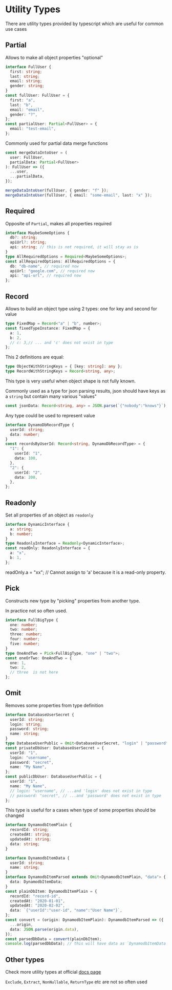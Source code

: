 # Utility Types

There are utility types provided by typescript which are useful for common use cases

## Partial

Allows to make all object properties "optional"

```ts
interface FullUser {
  first: string;
  last: string;
  email: string;
  gender: string;
}
const fullUser: FullUser = {
  first: "a",
  last: "b",
  email: "email",
  gender: "?",
};
const partialUser: Partial<FullUser> = {
  email: "test-email",
};
```

Commonly used for partial data merge functions

```ts
const mergeDataIntoUser = (
  user: FullUser,
  partialData: Partial<FullUser>
): FullUser => ({
  ...user,
  ...partialData,
});

mergeDataIntoUser(fullUser, { gender: "f" });
mergeDataIntoUser(fullUser, { email: "some-email", last: "x" });
```

## Required

Opposite of `Partial`, makes all properties required

```ts
interface MaybeSomeOptions {
  db?: string;
  apiUrl?: string;
  api: string; // this is not required, it will stay as is
}
type AllRequiredOptions = Required<MaybeSomeOptions>;
const allRequiredOptions: AllRequiredOptions = {
  db: "db-name", // required now
  apiUrl: "google.com", // required now
  api: "api-url", // required now
};
```

## Record

Allows to build an object type using 2 types: one for key and second for value

```ts
type FixedMap = Record<"a" | "b", number>;
const fixedTypeInstance: FixedMap = {
  a: 1,
  b: 2,
  // c: 3,// ... and 'c' does not exist in type
};
```

This 2 definitions are equal:

```ts
type ObjectWithStringKeys = { [key: string]: any };
type RecordWithStringKeys = Record<string, any>;
```

This type is very useful when object shape is not fully known.

Commonly used as a type for json parsing results,
json should have keys as a `string` but contain many various "values"

```ts
const jsonData: Record<string, any> = JSON.parse(`{"nobody":"knows"}`);
```

Any type could be used to represent value

```ts
interface DynamoDbRecordType {
  userId: string;
  data: number;
}
const recordsByUserId: Record<string, DynamoDbRecordType> = {
  "1": {
    userId: "1",
    data: 100,
  },
  "2": {
    userId: "2",
    data: 200,
  },
};
```

## Readonly

Set all properties of an object as `readonly`

```ts
interface DynamicInterface {
  a: string;
  b: number;
}
type ReadonlyInterface = Readonly<DynamicInterface>;
const readOnly: ReadonlyInterface = {
  a: "x",
  b: 1,
};
```

readOnly.a = "xx"; // Cannot assign to 'a' because it is a read-only property.

## Pick

Constructs new type by "picking" properties from another type.

In practice not so often used.

```ts
interface FullBigType {
  one: number;
  two: number;
  three: number;
  four: number;
  five: number;
}
type OneAndTwo = Pick<FullBigType, "one" | "two">;
const oneOrTwo: OneAndTwo = {
  one: 1,
  two: 2,
  // three  is not here
};
```

## Omit

Removes some properties from type definition

```ts
interface DatabaseUserSecret {
  userId: string;
  login: string;
  password: string;
  name: string;
}
type DatabaseUserPublic = Omit<DatabaseUserSecret, "login" | "password">;
const privateDbUser: DatabaseUserSecret = {
  userId: "1",
  login: "username",
  password: "secret",
  name: "My Name",
};
const publicDbUser: DatabaseUserPublic = {
  userId: "1",
  name: "My Name",
  // login: "username", // ...and 'login' does not exist in type
  // password: "secret", // ...and 'password' does not exist in type
};
```

This type is useful for a cases when type of some properties should be changed

```ts
interface DynamodbItemPlain {
  recordId: string;
  createdAt: string;
  updatedAt: string;
  data: string;
}

interface DynamodbItemData {
  userId: string;
  name: string;
}
interface DynamodbItemParsed extends Omit<DynamodbItemPlain, "data"> {
  data: DynamodbItemData;
}
const plainDbItem: DynamodbItemPlain = {
  recordId: "record-id",
  createdAt: "2020-01-01",
  updatedAt: "2020-02-02",
  data: `{"userId":"user-id", "name":"User Name"}`,
};
const convert = (origin: DynamodbItemPlain): DynamodbItemParsed => ({
  ...origin,
  data: JSON.parse(origin.data),
});
const parsedDbData = convert(plainDbItem);
console.log(parsedDbData); // this will have data as `DynamodbItemData`
```

## Other types

Check more utility types at official [docs page](https://www.typescriptlang.org/docs/handbook/utility-types.html)

`Exclude`, `Extract`, `NonNullable`, `ReturnType` etc are not so often used
